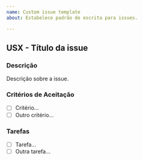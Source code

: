 ```yaml
---
name: Custom issue template
about: Estabelece padrão de escrita para issues.

---
```


<!--Template de issue para colaboradores-->

## USX - Título da issue

### Descrição
Descrição sobre a issue.

### Critérios de Aceitação
- [ ] Critério...
- [ ] Outro critério...

### Tarefas
- [ ] Tarefa...
- [ ] Outra tarefa...
